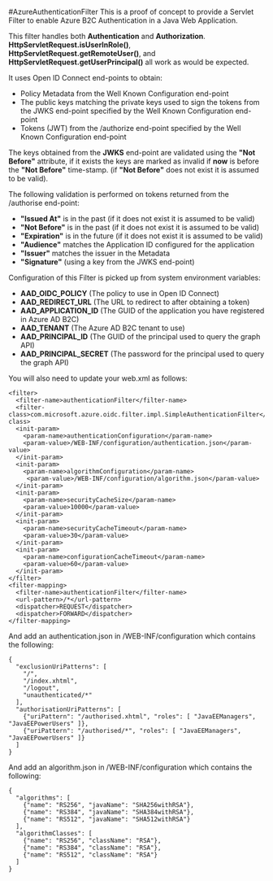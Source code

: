 #AzureAuthenticationFilter
This is a proof of concept to provide a Servlet Filter to enable Azure B2C Authentication in a Java Web Application.

This filter handles both **Authentication** and **Authorization**. **HttpServletRequest.isUserInRole()**, **HttpServletRequest.getRemoteUser()**, and **HttpServletRequest.getUserPrincipal()** all work as would be expected.

It uses Open ID Connect end-points to obtain:
* Policy Metadata from the Well Known Configuration end-point
* The public keys matching the private keys used to sign the tokens from the JWKS end-point specified by the Well Known Configuration end-point
* Tokens (JWT) from the /authorize end-point specified by the Well Known Configuration end-point

The keys obtained from the **JWKS** end-point are validated using the **"Not Before"** attribute, if it exists the keys are marked as invalid if **now** is before the **"Not Before"** time-stamp. (if **"Not Before"** does not exist it is assumed to be valid).

The following validation is performed on tokens returned from the /authorise end-point:
* **"Issued At"** is in the past (if it does not exist it is assumed to be valid)
* **"Not Before"** is in the past (if it does not exist it is assumed to be valid)
* **"Expiration"** is in the future (if it does not exist it is assumed to be valid)
* **"Audience"** matches the Application ID configured for the application
* **"Issuer"** matches the issuer in the Metadata
* **"Signature"** (using a key from the JWKS end-point)

Configuration of this Filter is picked up from system environment variables:
* **AAD_OIDC_POLICY** (The policy to use in Open ID Connect)
* **AAD_REDIRECT_URL** (The URL to redirect to after obtaining a token)
* **AAD_APPLICATION_ID** (The GUID of the application you have registered in Azure AD B2C)
* **AAD_TENANT** (The Azure AD B2C tenant to use)
* **AAD_PRINCIPAL_ID** (The GUID of the principal used to query the graph API)
* **AAD_PRINCIPAL_SECRET** (The password for the principal used to query the graph API)

You will also need to update your web.xml as follows:
```
<filter>
  <filter-name>authenticationFilter</filter-name>
  <filter-class>com.microsoft.azure.oidc.filter.impl.SimpleAuthenticationFilter</filter-class>
  <init-param>
    <param-name>authenticationConfiguration</param-name>
    <param-value>/WEB-INF/configuration/authentication.json</param-value>
  </init-param>
  <init-param>
    <param-name>algorithmConfiguration</param-name>
     <param-value>/WEB-INF/configuration/algorithm.json</param-value>
  </init-param>
  <init-param>
  	<param-name>securityCacheSize</param-name>
  	<param-value>10000</param-value>
  </init-param>
  <init-param>
    <param-name>securityCacheTimeout</param-name>
    <param-value>30</param-value>
  </init-param>
  <init-param>
    <param-name>configurationCacheTimeout</param-name>
    <param-value>60</param-value>
  </init-param>
</filter>
<filter-mapping>
  <filter-name>authenticationFilter</filter-name>
  <url-pattern>/*</url-pattern>
  <dispatcher>REQUEST</dispatcher>
  <dispatcher>FORWARD</dispatcher>
</filter-mapping>
```

And add an authentication.json in /WEB-INF/configuration which contains the following:
```
{
  "exclusionUriPatterns": [
    "/",
    "/index.xhtml",
    "/logout",
    "unauthenticated/*"
  ],
  "authorisationUriPatterns": [
    {"uriPattern": "/authorised.xhtml", "roles": [ "JavaEEManagers", "JavaEEPowerUsers" ]},
    {"uriPattern": "/authorised/*", "roles": [ "JavaEEManagers", "JavaEEPowerUsers" ]}
  ]
}
``` 

And add an algorithm.json in /WEB-INF/configuration which contains the following:
```
{
  "algorithms": [
    {"name": "RS256", "javaName": "SHA256withRSA"},
    {"name": "RS384", "javaName": "SHA384withRSA"},
    {"name": "RS512", "javaName": "SHA512withRSA"}
  ],
  "algorithmClasses": [
    {"name": "RS256", "className": "RSA"},
    {"name": "RS384", "className": "RSA"},
    {"name": "RS512", "className": "RSA"}
  ]
}
```